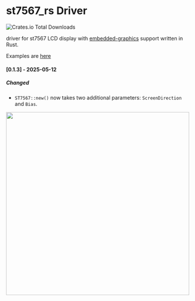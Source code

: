 # st7567_rs Driver

![Crates.io Total Downloads](https://img.shields.io/crates/d/st7567_rs)

driver for st7567 LCD display with [embedded-graphics](https://github.com/embedded-graphics/embedded-graphics) support written in Rust.

Examples are [here](https://github.com/tracyspacy/st7567_rs_examples)

#### [0.1.3] - 2025-05-12
##### Changed
- `ST7567::new()` now takes two additional parameters: `ScreenDirection` and `Bias`.

<img src="https://github.com/tracyspacy/st7567_rs/assets/42025315/c0d928af-4291-45bd-9cd1-d433d7f20f4f" width="500">
